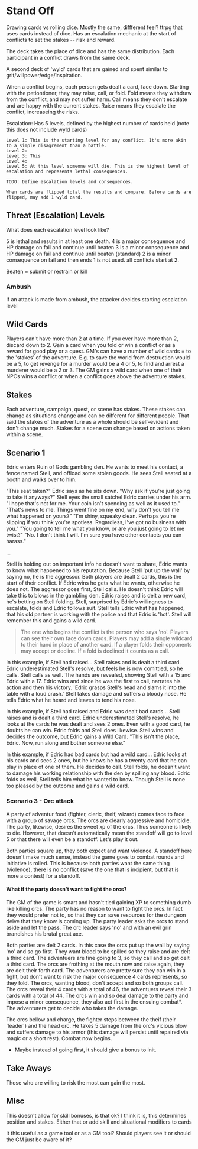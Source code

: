 # Stand Off

Drawing cards vs rolling dice. Mostly the same, diffferent feel?
ttrpg that uses cards instead of dice. Has an escalation mechanic at the start of conflicts to set the stakes -- risk and reward.

The deck takes the place of dice and has the same distribution. Each participant in a conflict draws from the same deck.

A second deck of 'wyld' cards that are gained and spent similar to grit/willpower/edge/inspiration.

When a conflict begins, each person gets dealt a card, face down. Starting with the petiontioner, they may raise, call, or fold. 
    Fold means they withdraw from the conflict, and may not suffer harm.
    Call means they don't escalate and are happy with the current stakes. 
    Raise means they escalate the conflict, increaseing the risks.

Escalation:
    Has 5 levels, defined by the highest number of cards held (note this does not include wyld cards)

    Level 1: This is the starting level for any conflict. It's more akin to a simple disagrement than a battle. 
    Level 2:
    Level 3: This
    Level 4:
    Level 5: At this level someone will die. This is the highest level of escalation and represents lethal consequences.

    TODO: Define escalation levels and consequences.

    When cards are flipped total the results and compare. Before cards are flipped, may add 1 wyld card. 

## Threat (Escalation) Levels

What does each escalation level look like?

5 is lethal and results in at least one death.
4 is a major consequence and HP damage on fail and continue until beaten 
3 is a minor consequence and HP damage on fail and continue until beaten (standard)
2 is a minor consequence on fail and then ends
1 is not used. all conflicts start at 2. 

Beaten = submit or restrain or kill

### Ambush

If an attack is made from ambush, the attacker decides starting escalation level

## Wild Cards

Players can't have more than 2 at a time. If you ever have more than 2, discard down to 2.
Gain a card when you fold or win a conflict or as a reward for good play or a quest.
GM's can have a number of wild cards = to the 'stakes' of the adventure.
    E.g. to save the world from destruction would be a 5, to get revenge for a murder would be a 4 or 5, to find and arrest a murderer would be a 2 or 3.
The GM gains a wild card when one of their NPCs wins a conflict or when a conflict goes above the adventure stakes.

## Stakes

Each adventure, campaign, quest, or scene has stakes. These stakes can change as situations change and can be different for different people.
That said the stakes of the adventure as a whole should be self-evident and don't change much. Stakes for a scene can change based on actions taken within a scene.

## Scenario 1

Edric enters Ruin of Gods gambling den. He wants to meet his contact, a fence named Stell, and offload some stolen goods. He sees Stell seated at a booth and walks over to him.

"This seat taken?" Edric says as he sits down.
"Why ask if you're just going to take it anyways?" Stell eyes the small satchel Edric carries under his arm. "I hope that's not for me. Your coin isn't spending as well as it used to."
"That's news to me. Things went fine on my end, why don't you tell me what happened on yours?"
"I'm shiny, squeaky clean. Perhaps you're slipping if you think you're spotless. Regardless, I've got no business with you."
"You going to tell me what you know, or are you just going to let me twist?"
"No. I don't think I will. I'm sure you have other contacts you can harass."

...

Stell is holding out on important info he doesn't want to share, Edric wants to know what happened to his reputation. Because Stell 'put up the wall' by saying no, he is the aggressor. Both players are dealt 2 cards, this is the start of their conflict. If Edric wins he gets what he wants, otherwise he does not. The aggressor goes first, Stell calls. He doesn't think Edric will take this to blows in the gambling den. Edric raises and is delt a new card, he's betting on Stell folding. Stell, surprised by Edric's willingness to escalate, folds and Edric follows suit. Stell tells Edric what has happened, that his old partner is working with the police and that Edric is 'hot'. Stell will remember this and gains a wild card.

> The one who begins the conflict is the person who says 'no'.
> Players can see their own face down cards. Players may add a single wildcard to their hand in place of another card.
> If a player folds their opponents may accept or decline. If a fold is declined it counts as a call.

In this example, if Stell had raised...
Stell raises and is dealt a third card. Edric underestimated Stell's resolve, but feels he is now comittied, so he calls. Stell calls as well. The hands are revealed, showing Stell with a 15 and Edric with a 17. Edric wins and since he was the first to call, narrates his action and then his victory.
'Edric grasps Stell's head and slams it into the table with a loud crash.' Stell takes damage and suffers a bloody nose. He tells Edric what he heard and leaves to tend his nose.

In this example, if Stell had raised and Edric was dealt bad cards...
Stell raises and is dealt a third card. Edric underestimated Stell's resolve, he looks at the cards he was dealt and sees 2 ones. Even with a good card, he doubts he can win. Edric folds and Stell does likewise. Stell wins and decides the outcome, but Edric gains a Wild Card.
"This isn't the place, Edric. Now, run along and bother someone else."

In this example, if Edric had bad cards but had a wild card...
Edric looks at his cards and sees 2 ones, but he knows he has a twenty card that he can play in place of one of them. He decides to call. Stell folds, he doesn't want to damage his working relationship with the den by spilling any blood. Edric folds as well, Stell tells him what he wanted to know. Though Stell is none too pleased by the outcome and gains a wild card.

### Scenario 3 - Orc attack

A party of adventur food (fighter, cleric, theif, wizard) comes face to face with a group of savage orcs. The orcs are clearly aggressive and homicidle. The party, likewise, desires the sweet xp of the orcs. Thus someone is likely to die. However, that doesn't automatically mean the standoff will go to level 5 or that there will even be a standoff. Let's play it out.

Both parties square up, they both expect and want violence. A standoff here doesn't make much sense, instead the game goes to combat rounds and initiative is rolled. This is because both parties want the same thing (violence), there is no conflict (save the one that is incipient, but that is more a contest) for a standoff.

#### What if the party doesn't want to fight the orcs?

The GM of the game is smart and hasn't tied gaining XP to something dumb like killing orcs. The party has no reason to want to fight the orcs. In fact they would prefer not to, so that they can save resources for the dungeon delve that they know is coming up. The party leader asks the orcs to stand aside and let the pass. The orc leader says 'no' and with an evil grin brandishes his brutal great axe.

Both parties are delt 2 cards. In this case the orcs put up the wall by saying 'no' and so go first. They want blood to be spilled so they raise and are delt a third card. The adventuers are fine going to 3, so they call and so get delt a third card. The orcs are frothing at the mouth now and raise again, they are delt their forth card. The adventurers are pretty sure they can win in a fight, but don't want to risk the major consequence 4 cards represents, so they fold. The orcs, wanting blood, don't accept and so both groups call. The orcs reveal their 4 cards with a total of 46, the adventuers reveal their 3 cards with a total of 44. The orcs win and so deal damage to the party and impose a minor consequence, they also act first in the ensuing combat*. The adventurers get to decide who takes the damage.

The orcs bellow and charge, the fighter steps between the theif (their 'leader') and the head orc. He takes 5 damage from the orc's vicious blow and suffers damage to his armor (this damage will persist until repaired via magic or a short rest). Combat now begins.

* Maybe instead of going first, it should give a bonus to init.

## Take Aways

Those who are willing to risk the most can gain the most.

## Misc

This doesn't allow for skill bonuses, is that ok? I think it is, this determines position and stakes.
Either that or add skill and situational modifiers to cards

It this useful as a game tool or as a GM tool? Should players see it or should the GM just be aware of it?